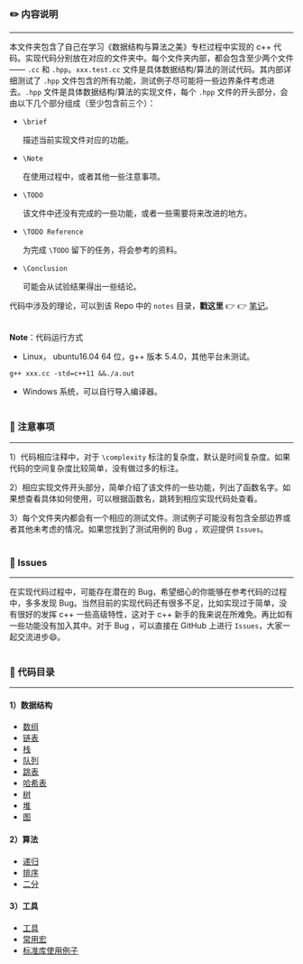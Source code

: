 ### :pencil2: 内容说明

---

本文件夹包含了自己在学习《数据结构与算法之美》专栏过程中实现的 c++ 代码。实现代码分别放在对应的文件夹中。每个文件夹内部，都会包含至少两个文件—— `.cc` 和 `.hpp`。`xxx.test.cc` 文件是具体数据结构/算法的测试代码。其内部详细测试了 `.hpp` 文件包含的所有功能，测试例子尽可能将一些边界条件考虑进去。`.hpp` 文件是具体数据结构/算法的实现文件，每个 `.hpp` 文件的开头部分，会由以下几个部分组成（至少包含前三个）：

- `\brief`

  描述当前实现文件对应的功能。

- `\Note`

  在使用过程中，或者其他一些注意事项。

- `\TODO`

  该文件中还没有完成的一些功能，或者一些需要将来改进的地方。

- `\TODO Reference`

  为完成 `\TODO` 留下的任务，将会参考的资料。

- `\Conclusion`

  可能会从试验结果得出一些结论。

代码中涉及的理论，可以到该 Repo 中的 `notes` 目录，**戳这里** :point_right: :point_right: [笔记](../notes/)。</br></br>



**Note**：代码运行方式

- Linux， ubuntu16.04 64 位，g++ 版本 5.4.0，其他平台未测试。

```shell
g++ xxx.cc -std=c++11 &&./a.out
```

-  Windows 系统，可以自行导入编译器。</br></br>



### :memo: 注意事项

---

1）代码相应注释中，对于 `\complexity` 标注的复杂度，默认是时间复杂度。如果代码的空间复杂度比较简单，没有做过多的标注。

2）相应实现文件开头部分，简单介绍了该文件的一些功能，列出了函数名字。如果想查看具体如何使用，可以根据函数名，跳转到相应实现代码处查看。

3）每个文件夹内都会有一个相应的测试文件。测试例子可能没有包含全部边界或者其他未考虑的情况。如果您找到了测试用例的 Bug ，欢迎提供 `Issues`。</br></br>



### :paperclip:  Issues

---

在实现代码过程中，可能存在潜在的 Bug，希望细心的你能够在参考代码的过程中，多多发现 Bug。当然目前的实现代码还有很多不足，比如实现过于简单，没有很好的发挥 c++ 一些高级特性，这对于 c++ 新手的我来说在所难免。再比如有一些功能没有加入其中。对于 Bug ，可以直接在 GitHub 上进行 `Issues`，大家一起交流进步:smile:。</br></br>



### :open_file_folder: 代码目录

---

#### 1）数据结构

- [数组](array/)
- [链表](list/)
- [栈](stack/)
- [队列](queue/)
- [跳表](skip_list/)
- [哈希表](hash_table/)
- [树](tree/)
- [堆](heap/)
- [图](graph/)



#### 2）算法

- [递归](recursion/)
- [排序](sort)
- [二分](binary_search)



#### 3）工具

- [工具](utils/)
- [常用宏](internal/)
- [标准库使用例子](stl_examples/)

